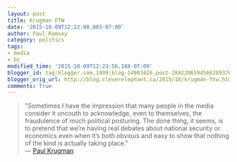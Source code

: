 ```yaml
---
layout: post
title: Krugman FTW
date: '2015-10-09T12:22:00.003-07:00'
author: Paul Ramsey
category: politics
tags:
- media
- bc
modified_time: '2015-10-09T12:23:56.184-07:00'
blogger_id: tag:blogger.com,1999:blog-14903426.post-2842206594566289376
blogger_orig_url: http://blog.cleverelephant.ca/2015/10/krugman-ftw.html
comments: True
---
```


> "Sometimes I have the impression that many people in the media consider it uncouth to acknowledge, even to themselves, the fraudulence of much political posturing. The done thing, it seems, is to pretend that we’re having real debates about national security or economics even when it’s both obvious and easy to show that nothing of the kind is actually taking place."<br/>&mdash; [Paul Krugman](http://www.nytimes.com/2015/10/09/opinion/its-all-benghazi.html)